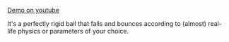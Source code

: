 [Demo on youtube](https://youtu.be/t0XGfE27Plw)

It's a perfectly rigid ball that falls and bounces according to (almost) real-life physics or parameters of your choice.
